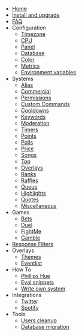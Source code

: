 * [Home](_master/)
* [Install and upgrade](_master/install-and-upgrade.md)
* [FAQ](_master/faq.md)
* Configuration
  * [Timezone](_master/configuration/timezone.md)
  * [CPU](_master/configuration/cpu.md)
  * [Panel](_master/configuration/panel.md)
  * [Database](_master/configuration/database.md)
  * [Color](_master/configuration/color.md)
  * [Metrics](_master/configuration/metrics.md)
  * [Environment variables](_master/configuration/env.md)
* Systems
  * [Alias](_master/commands/alias.md)
  * [Commercial](_master/commands/commercial.md)
  * [Permissions](_master/commands/permissions.md)
  * [Custom Commands](_master/commands/custom-commands.md)
  * [Cooldowns](_master/commands/cooldowns.md)
  * [Keywords](_master/commands/keywords.md)
  * [Moderation](_master/commands/moderation.md)
  * [Timers](_master/commands/timers.md)
  * [Points](_master/commands/points.md)
  * [Polls](_master/commands/polls.md)
  * [Price](_master/commands/price.md)
  * [Songs](_master/commands/songs.md)
  * [Top](/commands/top.md)
  * [Overlays](_master/commands/overlays.md)
  * [Ranks](_master/commands/ranks.md)
  * [Raffles](_master/commands/raffles.md)
  * [Queue](_master/commands/queue.md)
  * [Highlights](_master/commands/highlights.md)
  * [Quotes](_master/commands/quotes.md)
  * [Miscellaneous](_master/commands/miscellaneous.md)
* Games
  * [Bets](_master/games/bets.md)
  * [Duel](_master/games/duel.md)
  * [FightMe](_master/games/fightme.md)
  * [Gamble](_master/games/gamble.md)
* [Response Filters](_master/filters/all.md)
* Overlays
  * [Themes](_master/overlays/themes.md)
  * [Eventlist](_master/overlays/eventlist.md)
* How To
  * [Phillips Hue](_master/howto/phillipshue.md)
  * [Eval snippets](_master/howto/eval.md)
  * [Write own system](_master/howto/write-own-system.md)
* Integrations
  * [Twitter](_master/integrations/twitter.md)
  * [Spotify](_master/integrations/spotify.md)
* Tools
  * [Users cleanup](_master/tools/users-cleanup.md)
  * [Database migration](_master/tools/database.md)